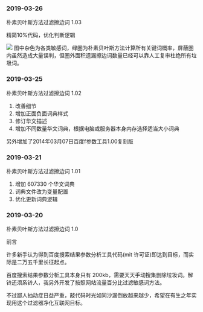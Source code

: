 ### 2019-03-26

朴素贝叶斯方法过滤擦边词 1.03

精简10%代码，优化判断逻辑

<img src="https://raw.githubusercontent.com/ausdruck/native-bayesian/master/scatter.jpg">
图中杂色为各类敏感词，绿圈为朴素贝叶斯方法计算所有关键词概率，屏蔽圈内虽然造成大量误判，但圈外面积遗漏擦边词数量已经可以靠人工复审杜绝所有垃圾词。

### 2019-03-25

朴素贝叶斯方法过滤擦边词 1.02

1. 改善细节
2. 增加正面负面词典样式
3. 修订华文描述
4. 增加不同数量华文词典，根据电脑或服务器本身内存选择适当大小词典

另外增加了2014年03月07日百度f参数工具1.00复刻版

### 2019-03-21

朴素贝叶斯方法过滤擦边词 1.01

1. 增加 607330 个华文词典
2. 词典文件改为变量配置
3. 优化更新词典逻辑

### 2019-03-20

朴素贝叶斯方法过滤擦边词 1.0

前言

许多新手认为得到百度搜索结果参数分析工具代码(mit 许可证)即达到目标，而实际是二万五千里长征起点。

百度搜索结果参数分析工具本身只有 200kb，需要天天手动搜集删除垃圾词。解铃还须系铃人，我另外开发了按照网站流量百分比过滤敏感词方法。

不过鄙人抽动症日益严重，敲代码时光如同沙漏倒放越来越少，希望在有生之年实现用这个过滤器净化互联网目标。
